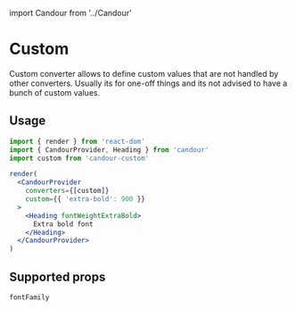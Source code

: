 import Candour from '../Candour'

# Custom

Custom converter allows to define custom values that are not handled
by other converters. Usually its for one-off things and its not advised
to have a bunch of custom values.

## Usage

```jsx
import { render } from 'react-dom'
import { CandourProvider, Heading } from 'candour'
import custom from 'candour-custom'

render(
  <CandourProvider
    converters={[custom]}
    custom={{ 'extra-bold': 900 }}
  >
    <Heading fontWeightExtraBold>
      Extra bold font
    </Heading>
  </CandourProvider>
)
```

## Supported props

```
fontFamily
```
